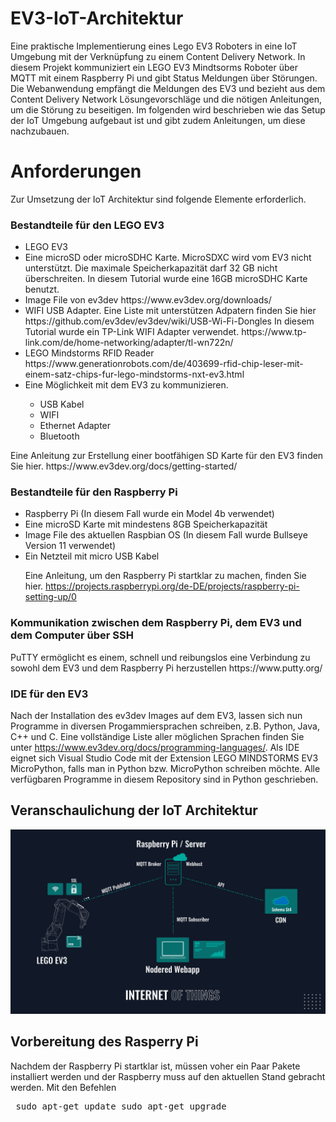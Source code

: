 # EV3-IoT-Architektur
Eine praktische Implementierung eines Lego EV3 Roboters in eine IoT Umgebung mit der Verknüpfung zu einem Content Delivery Network. In diesem Projekt kommuniziert ein LEGO EV3 Mindtsorms Roboter über MQTT mit einem Raspberry Pi und gibt Status Meldungen über Störungen. Die Webanwendung empfängt die Meldungen des EV3 und bezieht aus dem Content Delivery Network Lösungevorschläge und die nötigen Anleitungen, um die Störung zu beseitigen. Im folgenden wird beschrieben wie das Setup der IoT Umgebung aufgebaut ist und gibt zudem Anleitungen, um diese nachzubauen. 

<h1>Anforderungen</h1>
Zur Umsetzung der IoT Architektur sind folgende Elemente erforderlich.

<h3> Bestandteile für den LEGO EV3 </h3>
<ul>
  <li> LEGO EV3 </li>
  <li> Eine microSD oder microSDHC Karte. MicroSDXC wird vom EV3 nicht unterstützt. Die maximale Speicherkapazität darf 32 GB nicht überschreiten. In diesem Tutorial wurde eine 16GB microSDHC Karte benutzt. </li>
  <li> Image File von ev3dev https://www.ev3dev.org/downloads/ </li>
  <li> WIFI USB Adapter. Eine Liste mit unterstützen Adpatern finden Sie hier https://github.com/ev3dev/ev3dev/wiki/USB-Wi-Fi-Dongles
    In diesem Tutorial wurde ein TP-Link WIFI Adapter verwendet. https://www.tp-link.com/de/home-networking/adapter/tl-wn722n/ </li>
  <li>LEGO Mindstorms RFID Reader https://www.generationrobots.com/de/403699-rfid-chip-leser-mit-einem-satz-chips-fur-lego-mindstorms-nxt-ev3.html </li>
  <li> Eine Möglichkeit mit dem EV3 zu kommunizieren. </li>
  <ul>
    <li> USB Kabel </li>
    <li> WIFI </li>
    <li> Ethernet Adapter </li>
    <li> Bluetooth </li>
  </ul>
 </ul>
  Eine Anleitung zur Erstellung einer bootfähigen SD Karte für den EV3 finden Sie hier.
   https://www.ev3dev.org/docs/getting-started/
 <h3> Bestandteile für den Raspberry Pi</h3>
<ul>
  <li> Raspberry Pi (In diesem Fall wurde ein Model 4b verwendet) </li>
  <li> Eine microSD Karte mit mindestens 8GB Speicherkapazität </li>
  <li> Image File des aktuellen Raspbian OS (In diesem Fall wurde Bullseye Version 11 verwendet) </li>
  <li> Ein Netzteil mit micro USB Kabel </li>
  
  Eine Anleitung, um den Raspberry Pi startklar zu machen, finden Sie hier. https://projects.raspberrypi.org/de-DE/projects/raspberry-pi-setting-up/0
 </ul>
 
 
<h3> Kommunikation zwischen dem Raspberry Pi, dem EV3 und dem Computer über SSH </h3>
PuTTY ermöglicht es einem, schnell und reibungslos eine Verbindung zu sowohl dem EV3 und dem Raspberry Pi herzustellen https://www.putty.org/

<h3> IDE für den EV3 </h3>

Nach der Installation des ev3dev Images auf dem EV3, lassen sich nun Programme in diversen Progammiersprachen schreiben, z.B. Python, Java, C++ und C. Eine vollständige Liste aller möglichen Sprachen finden Sie unter https://www.ev3dev.org/docs/programming-languages/.
Als IDE eignet sich Visual Studio Code mit der Extension LEGO MINDSTORMS EV3 MicroPython, falls man in Python bzw. MicroPython schreiben möchte. Alle verfügbaren Programme in diesem Repository sind in Python geschrieben. 


<h2> Veranschaulichung der IoT Architektur</h2>
 <img src="https://github.com/fermatLT/EV3-IoT-Architektur/blob/main/EV3-IoT.svg">
 
 <h2> Vorbereitung des Rasperry Pi</h2>
 Nachdem der Raspberry Pi startklar ist, müssen voher ein Paar Pakete installiert werden und der Raspberry muss auf den aktuellen Stand gebracht werden.
 Mit den Befehlen 
<pre> sudo apt-get update sudo apt-get upgrade</pre>
